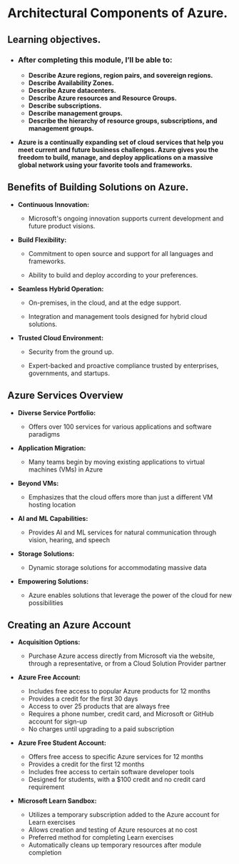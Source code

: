 # Architectural Components of Azure.
## Learning objectives.
-  ### After completing this module, I’ll be able to:

    - **Describe Azure regions, region pairs, and sovereign regions.**
    - **Describe Availability Zones.**
    - **Describe Azure datacenters.**
    - **Describe Azure resources and Resource Groups.**
    - **Describe subscriptions.**
    - **Describe management groups.**
    - **Describe the hierarchy of resource groups, subscriptions, and management groups.**
  - **Azure is a continually expanding set of cloud services that help you meet current and future business challenges. Azure gives you the freedom to build, manage, and deploy applications on a massive global network using your favorite tools and frameworks.**

## Benefits of Building Solutions on Azure.

- **Continuous Innovation:**
  - Microsoft's ongoing innovation supports current development and future product visions.

- **Build Flexibility:**
  - Commitment to open source and support for all languages and frameworks.
  
  - Ability to build and deploy according to your preferences.

- **Seamless Hybrid Operation:**
  - On-premises, in the cloud, and at the edge support.
  
  - Integration and management tools designed for hybrid cloud solutions.

- **Trusted Cloud Environment:**
  - Security from the ground up.
  
  - Expert-backed and proactive compliance trusted by enterprises, governments, and startups.


## Azure Services Overview

- **Diverse Service Portfolio:**
  - Offers over 100 services for various applications and software paradigms

- **Application Migration:**
  - Many teams begin by moving existing applications to virtual machines (VMs) in Azure

- **Beyond VMs:**
  - Emphasizes that the cloud offers more than just a different VM hosting location

- **AI and ML Capabilities:**
  - Provides AI and ML services for natural communication through vision, hearing, and speech

- **Storage Solutions:**
  - Dynamic storage solutions for accommodating massive data

- **Empowering Solutions:**
  - Azure enables solutions that leverage the power of the cloud for new possibilities


## Creating an Azure Account

- **Acquisition Options:**
  - Purchase Azure access directly from Microsoft via the website, through a representative, or from a Cloud Solution Provider partner

- **Azure Free Account:**
  - Includes free access to popular Azure products for 12 months
  - Provides a credit for the first 30 days
  - Access to over 25 products that are always free
  - Requires a phone number, credit card, and Microsoft or GitHub account for sign-up
  - No charges until upgrading to a paid subscription

- **Azure Free Student Account:**
  - Offers free access to specific Azure services for 12 months
  - Provides a credit for the first 12 months
  - Includes free access to certain software developer tools
  - Designed for students, with a $100 credit and no credit card requirement

- **Microsoft Learn Sandbox:**
  - Utilizes a temporary subscription added to the Azure account for Learn exercises
  - Allows creation and testing of Azure resources at no cost
  - Preferred method for completing Learn exercises
  - Automatically cleans up temporary resources after module completion

